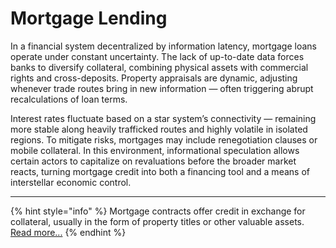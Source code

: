 # Mortgage Lending

In a financial system decentralized by information latency, mortgage loans operate under constant uncertainty. The lack of up-to-date data forces banks to diversify collateral, combining physical assets with commercial rights and cross-deposits. Property appraisals are dynamic, adjusting whenever trade routes bring in new information — often triggering abrupt recalculations of loan terms.

Interest rates fluctuate based on a star system’s connectivity — remaining more stable along heavily trafficked routes and highly volatile in isolated regions. To mitigate risks, mortgages may include renegotiation clauses or mobile collateral. In this environment, informational speculation allows certain actors to capitalize on revaluations before the broader market reacts, turning mortgage credit into both a financing tool and a means of interstellar economic control.

***

{% hint style="info" %}
Mortgage contracts offer credit in exchange for collateral, usually in the form of property titles or other valuable assets. [Read more...](../../../tokenomics/treasury/in-game-banking.md)
{% endhint %}
